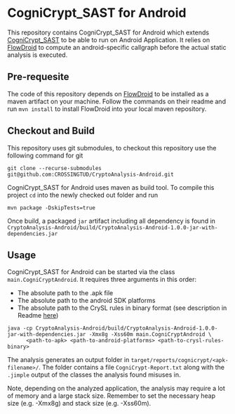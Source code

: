 # CogniCrypt_SAST for Android

This repository contains CogniCrypt_SAST for Android which extends [CogniCrypt_SAST](https://github.com/CROSSINGTUD/CryptoAnalysis) to be able to run on Android Application.
It relies on [FlowDroid](https://github.com/secure-software-engineering/FlowDroid) to compute an android-specific callgraph before the actual static analysis is executed.

## Pre-requesite

The code of this repository depends on [FlowDroid](https://github.com/secure-software-engineering/FlowDroid) to be installed as a maven artifact on your machine.
Follow the commands on their readme and run `mvn install` to install FlowDroid into your local maven repository.

## Checkout and Build

This repository uses git submodules, to checkout this repository use the following command for git

```git clone --recurse-submodules git@github.com:CROSSINGTUD/CryptoAnalysis-Android.git```

CogniCrypt_SAST for Android uses maven as build tool. To compile this project `cd` into the newly checked out folder and run

```mvn package -DskipTests=true```

Once build, a packaged  `jar` artifact including all dependency is found in `CryptoAnalysis-Android/build/CryptoAnalysis-Android-1.0.0-jar-with-dependencies.jar` 

## Usage

CogniCrypt_SAST for Android can be started via the class `main.CogniCryptAndroid`. It requires three arguments in this order: 
* The absolute path to the .apk file
* The absolute path to the android SDK platforms
* The absolute path to the CrySL rules in binary format (see description in Readme [here](https://github.com/CROSSINGTUD/CryptoAnalysis))

```
java -cp CryptoAnalysis-Android/build/CryptoAnalysis-Android-1.0.0-jar-with-dependencies.jar -Xmx8g -Xss60m main.CogniCryptAndroid \
      <path-to-apk> <path-to-android-platforms> <path-to-crysl-rules-binary>
```
The analysis generates an output folder in `target/reports/cognicrypt/<apk-filename>/`. The folder contains a file `CogniCrypt-Report.txt` along with the `.jimple` output of the classes the analysis found misuses in. 

Note, depending on the analyzed application, the analysis may require a lot of memory and a large stack size. Remember to set the necessary heap size (e.g. -Xmx8g) and stack size (e.g. -Xss60m).
